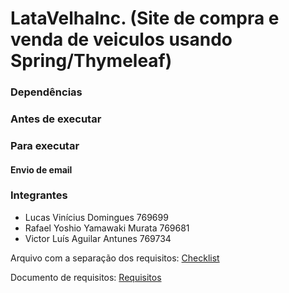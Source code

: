 # LataVelhaInc. (Site de compra e venda de veiculos usando Spring/Thymeleaf)


### Dependências ###


### Antes de executar ###


### Para executar ###


#### Envio de email ####


### Integrantes ###

- Lucas Vinícius Domingues 769699
- Rafael Yoshio Yamawaki Murata 769681
- Victor Luís Aguilar Antunes 769734

Arquivo com a separação dos requisitos:
[Checklist](checklist.md)

Documento de requisitos:
[Requisitos](Requisitos-A2.pdf)
